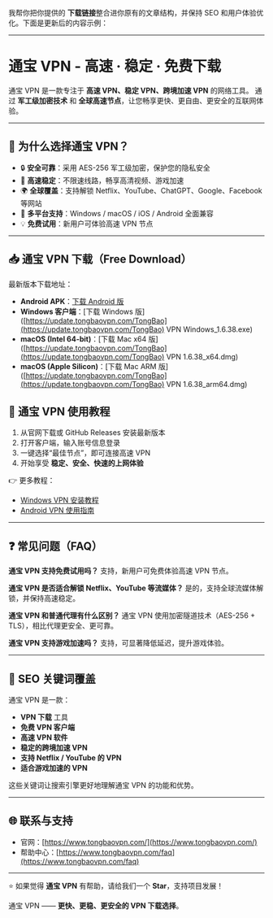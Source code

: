 我帮你把你提供的 **下载链接**整合进你原有的文章结构，并保持 SEO 和用户体验优化。下面是更新后的内容示例：

---

# 通宝 VPN - 高速 · 稳定 · 免费下载

通宝 VPN 是一款专注于 **高速 VPN、稳定 VPN、跨境加速 VPN** 的网络工具。
通过 **军工级加密技术** 和 **全球高速节点**，让您畅享更快、更自由、更安全的互联网体验。

---

## 🌟 为什么选择通宝 VPN？

* 🔒 **安全可靠**：采用 AES-256 军工级加密，保护您的隐私安全
* 🚀 **高速稳定**：不限速线路，畅享高清视频、游戏加速
* 🌍 **全球覆盖**：支持解锁 Netflix、YouTube、ChatGPT、Google、Facebook 等网站
* 📱 **多平台支持**：Windows / macOS / iOS / Android 全面兼容
* 💡 **免费试用**：新用户可体验高速 VPN 节点

---

## 📥 通宝 VPN 下载（Free Download）

最新版本下载地址：

* **Android APK**：[下载 Android 版](https://update.tongbaovpn.com/app-release.apk?v=1.16.32&t=1757397093)
* **Windows 客户端**：\[下载 Windows 版]\([https://update.tongbaovpn.com/TongBao](https://update.tongbaovpn.com/TongBao) VPN Windows\_1.6.38.exe)
* **macOS (Intel 64-bit)**：\[下载 Mac x64 版]\([https://update.tongbaovpn.com/TongBao](https://update.tongbaovpn.com/TongBao) VPN 1.6.38\_x64.dmg)
* **macOS (Apple Silicon)**：\[下载 Mac ARM 版]\([https://update.tongbaovpn.com/TongBao](https://update.tongbaovpn.com/TongBao) VPN 1.6.38\_arm64.dmg)


## 🚀 通宝 VPN 使用教程

1. 从官网下载或 GitHub Releases 安装最新版本
2. 打开客户端，输入账号信息登录
3. 一键选择“最佳节点”，即可连接高速 VPN
4. 开始享受 **稳定、安全、快速的上网体验**

👉 更多教程：

* [Windows VPN 安装教程](https://www.tongbaovpn.com/faq/7-Windows%E7%89%88%E6%9C%AC%E7%9A%84%E9%80%9A%E5%AE%9DVPN%E4%B8%8B%E8%BD%BD%E5%AE%89%E8%A3%85%E6%95%99%E7%A8%8B)
* [Android VPN 使用指南](https://www.tongbaovpn.com/faq/6-Mac%E7%89%88%E6%9C%AC%E7%9A%84%E9%80%9A%E5%AE%9DVPN%E4%B8%8B%E8%BD%BD%E5%AE%89%E8%A3%85%E6%95%99%E7%A8%8B)

---

## ❓ 常见问题（FAQ）

**通宝 VPN 支持免费试用吗？**
支持，新用户可免费体验高速 VPN 节点。

**通宝 VPN 是否适合解锁 Netflix、YouTube 等流媒体？**
是的，支持全球流媒体解锁，并保持高速稳定。

**通宝 VPN 和普通代理有什么区别？**
通宝 VPN 使用加密隧道技术（AES-256 + TLS），相比代理更安全、更可靠。

**通宝 VPN 支持游戏加速吗？**
支持，可显著降低延迟，提升游戏体验。

---

## 📌 SEO 关键词覆盖

通宝 VPN 是一款：

* **VPN 下载** 工具
* **免费 VPN 客户端**
* **高速 VPN 软件**
* **稳定的跨境加速 VPN**
* **支持 Netflix / YouTube 的 VPN**
* **适合游戏加速的 VPN**

这些关键词让搜索引擎更好地理解通宝 VPN 的功能和优势。

---

## 🌐 联系与支持

* 官网：[https://www.tongbaovpn.com/](https://www.tongbaovpn.com/)
* 帮助中心：[https://www.tongbaovpn.com/faq](https://www.tongbaovpn.com/faq)
<!-- * 技术支持邮箱：[support@your-domain.com](mailto:support@your-domain.com) -->

---

⭐ 如果觉得 **通宝 VPN** 有帮助，请给我们一个 **Star**，支持项目发展！

通宝 VPN —— **更快、更稳、更安全的 VPN 下载选择**。

